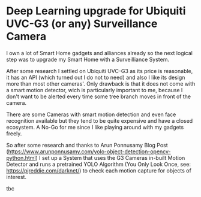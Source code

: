 # Deep Learning upgrade for Ubiquiti UVC-G3 (or any) Surveillance Camera

I own a lot of Smart Home gadgets and alliances already so the next logical step was to upgrade my Smart Home with a Surveilliance System.

After some research I settled on Ubiquiti UVC-G3 as its price is reasonable, it has an API (which turned out I do not to need) and also I like its design more than most other cameras'. Only drawback is that it does not come with a smart motion detector, wich is particularly important to me, because I don't want to be alerted every time some tree branch moves in front of the camera. 

There are some Cameras with smart motion detection and even face recognition available but they tend to be quite expensive and have a closed ecosystem. A No-Go for me since I like playing around with my gadgets freely.

So after some research and thanks to Arun Ponnusamy Blog Post (https://www.arunponnusamy.com/yolo-object-detection-opencv-python.html) I set up a System that uses the G3 Cameras in-built Motion Detector and runs a pretrained YOLO Algorithm (You Only Look Once, see: https://pjreddie.com/darknet/) to check each motion capture for objects of interest.

tbc
